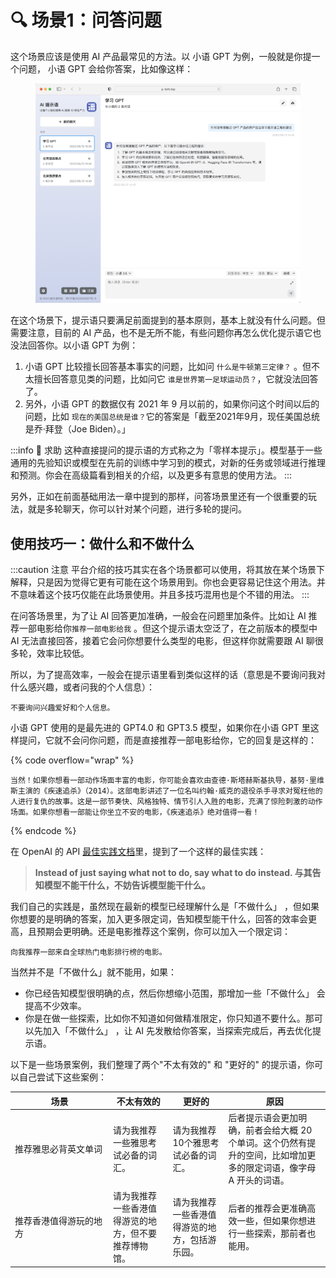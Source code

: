 # 🔍 场景1：问答问题

这个场景应该是使用 AI 产品最常见的方法。以 小语 GPT 为例，一般就是你提一个问题， 小语 GPT 会给你答案，比如像这样：

<figure><img src="../.gitbook/assets/image (6).png" alt=""><figcaption></figcaption></figure>

在这个场景下，提示语只要满足前面提到的基本原则，基本上就没有什么问题。但需要注意，目前的 AI 产品，也不是无所不能，有些问题你再怎么优化提示语它也没法回答你。以小语 GPT 为例：

1. 小语 GPT 比较擅长回答基本事实的问题，比如问 `什么是牛顿第三定律？` 。但不太擅长回答意见类的问题，比如问它 `谁是世界第一足球运动员？`，它就没法回答了。
2. 另外，小语 GPT 的数据仅有 2021 年 9 月以前的，如果你问这个时间以后的问题，比如 `现在的美国总统是谁？`它的答案是「截至2021年9月，现任美国总统是乔·拜登（Joe Biden）。」

:::info 🔴 求助 这种直接提问的提示语的方式称之为「零样本提示」。模型基于一些通用的先验知识或模型在先前的训练中学习到的模式，对新的任务或领域进行推理和预测。你会在高级篇看到相关的介绍，以及更多有意思的使用方法。 :::

另外，正如在前面基础用法一章中提到的那样，问答场景里还有一个很重要的玩法，就是多轮聊天，你可以针对某个问题，进行多轮的提问。

## **使用技巧一：做什么和不做什么**

:::caution 注意 平台介绍的技巧其实在各个场景都可以使用，将其放在某个场景下解释，只是因为觉得它更有可能在这个场景用到。你也会更容易记住这个用法。并不意味着这个技巧仅能在此场景使用。并且多技巧混用也是个不错的用法。 :::

在问答场景里，为了让 AI 回答更加准确，一般会在问题里加条件。比如让 AI 推荐一部电影给你`推荐一部电影给我` 。但这个提示语太空泛了，在之前版本的模型中 AI 无法直接回答，接着它会问你想要什么类型的电影，但这样你就需要跟 AI 聊很多轮，效率比较低。

所以，为了提高效率，一般会在提示语里看到类似这样的话（意思是不要询问我对什么感兴趣，或者问我的个人信息）：

```other
不要询问兴趣爱好和个人信息。
```

小语 GPT 使用的是最先进的 GPT4.0 和 GPT3.5 模型，如果你在小语 GPT 里这样提问，它就不会问你问题，而是直接推荐一部电影给你，它的回复是这样的：

{% code overflow="wrap" %}
```other
当然！如果你想看一部动作场面丰富的电影，你可能会喜欢由查德·斯塔赫斯基执导，基努·里维斯主演的《疾速追杀》（2014）。这部电影讲述了一位名叫约翰·威克的退役杀手寻求对冤枉他的人进行复仇的故事。这是一部节奏快、风格独特、情节引人入胜的电影，充满了惊险刺激的动作场面。如果你想看一部能让你坐立不安的电影，《疾速追杀》绝对值得一看！
```
{% endcode %}

在 OpenAI 的 API [最佳实践文档](https://help.openai.com/en/articles/6654000-best-practices-for-prompt-engineering-with-openai-api)里，提到了一个这样的最佳实践：

> **Instead of just saying what not to do, say what to do instead. 与其告知模型不能干什么，不妨告诉模型能干什么。**

我们自己的实践是，虽然现在最新的模型已经理解什么是「不做什么」 ，但如果你想要的是明确的答案，加入更多限定词，告知模型能干什么，回答的效率会更高，且预期会更明确。还是电影推荐这个案例，你可以加入一个限定词：

```other
向我推荐一部来自全球热门电影排行榜的电影。
```

当然并不是「不做什么」就不能用，如果：

* 你已经告知模型很明确的点，然后你想缩小范围，那增加一些「不做什么」 会提高不少效率。
* 你是在做一些探索，比如你不知道如何做精准限定，你只知道不要什么。那可以先加入「不做什么」 ，让 AI 先发散给你答案，当探索完成后，再去优化提示语。

以下是一些场景案例，我们整理了两个"不太有效的" 和 "更好的" 的提示语，你可以自己尝试下这些案例：

<table><thead><tr><th width="143">场景</th><th>不太有效的</th><th>更好的</th><th>原因</th></tr></thead><tbody><tr><td>推荐雅思必背英文单词</td><td>请为我推荐一些雅思考试必备的词汇。</td><td>请为我推荐10个雅思考试必备的词汇。</td><td>后者提示语会更加明确，前者会给大概 20 个单词。这个仍然有提升的空间，比如增加更多的限定词语，像字母 A 开头的词语。</td></tr><tr><td>推荐香港值得游玩的地方</td><td>请为我推荐一些香港值得游览的地方，但不要推荐博物馆。</td><td>请为我推荐一些香港值得游览的地方，包括游乐园。</td><td>后者的推荐会更准确高效一些，但如果你想进行一些探索，那前者也能用。</td></tr></tbody></table>

